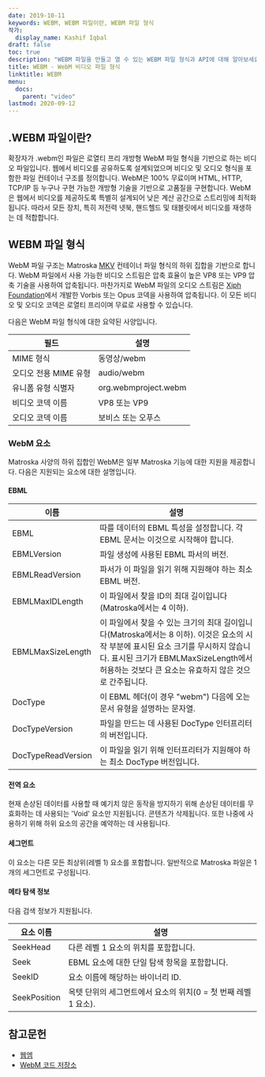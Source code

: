 ```yaml
---
date: 2019-10-11
keywords: WEBM, WEBM 파일이란, WEBM 파일 형식
작가:
  display_name: Kashif Iqbal
draft: false
toc: true
description: "WEBM 파일을 만들고 열 수 있는 WEBM 파일 형식과 API에 대해 알아보세요."
title: WEBM - WebM 비디오 파일 형식
linktitle: WEBM
menu:
  docs:
    parent: "video"
lastmod: 2020-09-12
---
```


## .WEBM 파일이란?

확장자가 .webm인 파일은 로열티 프리 개방형 WebM 파일 형식을 기반으로 하는 비디오 파일입니다. 웹에서 비디오를 공유하도록 설계되었으며 비디오 및 오디오 형식을 포함한 파일 컨테이너 구조를 정의합니다. WebM은 100% 무료이며 HTML, HTTP, TCP/IP 등 누구나 구현 가능한 개방형 기술을 기반으로 고품질을 구현합니다. WebM은 웹에서 비디오를 제공하도록 특별히 설계되어 낮은 계산 공간으로 스트리밍에 최적화됩니다. 따라서 모든 장치, 특히 저전력 넷북, 핸드헬드 및 태블릿에서 비디오를 재생하는 데 적합합니다.

## WEBM 파일 형식

WebM 파일 구조는 Matroska [MKV](/ko/video/mkv/) 컨테이너 파일 형식의 하위 집합을 기반으로 합니다. WebM 파일에서 사용 가능한 비디오 스트림은 압축 효율이 높은 VP8 또는 VP9 압축 기술을 사용하여 압축됩니다. 마찬가지로 WebM 파일의 오디오 스트림은 [Xiph Foundation](https://www.xiph.org/)에서 개발한 Vorbis 또는 Opus 코덱을 사용하여 압축됩니다. 이 모든 비디오 및 오디오 코덱은 로열티 프리이며 무료로 사용할 수 있습니다.

다음은 WebM 파일 형식에 대한 요약된 사양입니다.

|필드|설명|
---|---|
|MIME 형식 |동영상/webm|
|오디오 전용 MIME 유형 |audio/webm|
|유니폼 유형 식별자| org.webmproject.webm|
|비디오 코덱 이름| VP8 또는 VP9|
|오디오 코덱 이름| 보비스 또는 오푸스|

### WebM 요소

Matroska 사양의 하위 집합인 WebM은 일부 Matroska 기능에 대한 지원을 제공합니다. 다음은 지원되는 요소에 대한 설명입니다.

#### EBML

|이름 |설명|
---|---|
|EBML|따를 데이터의 EBML 특성을 설정합니다. 각 EBML 문서는 이것으로 시작해야 합니다.|
|EBMLVersion |파일 생성에 사용된 EBML 파서의 버전.|
|EBMLReadVersion|파서가 이 파일을 읽기 위해 지원해야 하는 최소 EBML 버전.|
|EBMLMaxIDLength |이 파일에서 찾을 ID의 최대 길이입니다(Matroska에서는 4 이하).|
|EBMLMaxSizeLength|이 파일에서 찾을 수 있는 크기의 최대 길이입니다(Matroska에서는 8 이하). 이것은 요소의 시작 부분에 표시된 요소 크기를 무시하지 않습니다. 표시된 크기가 EBMLMaxSizeLength에서 허용하는 것보다 큰 요소는 유효하지 않은 것으로 간주됩니다.|
|DocType|이 EBML 헤더(이 경우 "webm") 다음에 오는 문서 유형을 설명하는 문자열.|
|DocTypeVersion|파일을 만드는 데 사용된 DocType 인터프리터의 버전입니다.|
|DocTypeReadVersion|이 파일을 읽기 위해 인터프리터가 지원해야 하는 최소 DocType 버전입니다.|

#### 전역 요소

현재 손상된 데이터를 사용할 때 예기치 않은 동작을 방지하기 위해 손상된 데이터를 무효화하는 데 사용되는 'Void' 요소만 지원됩니다. 콘텐츠가 삭제됩니다. 또한 나중에 사용하기 위해 하위 요소의 공간을 예약하는 데 사용됩니다.

#### 세그먼트
이 요소는 다른 모든 최상위(레벨 1) 요소를 포함합니다. 일반적으로 Matroska 파일은 1개의 세그먼트로 구성됩니다.

#### 메타 탐색 정보

다음 검색 정보가 지원됩니다.

|요소 이름 |설명|
---|---|
|SeekHead |다른 레벨 1 요소의 위치를 포함합니다.|
|Seek |EBML 요소에 대한 단일 탐색 항목을 포함합니다.|
|SeekID |요소 이름에 해당하는 바이너리 ID.|
|SeekPosition |옥텟 단위의 세그먼트에서 요소의 위치(0 = 첫 번째 레벨 1 요소).|

## 참고문헌

* [웹엠](https://www.webmproject.org/)
* [WebM 코드 저장소](https://www.webmproject.org/code/#webp-repositories)

